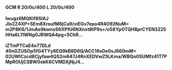 #### GCM R 20/0c/400 L 20/0c/400
**lwugz6MQKlf8SlAJ**<br/>**Jlo2Z4XP+SEm8XroufM8jCa9/xiEGv7epo4R4O92NuM=**<br/>**m2P8K6/1JmAe9kwnsS6XPfU6NXnxt8tP9s+/o58YpOTQH8prCYEN3225HHa6L11WNgGJRWQA4pg+5ChR...**<br/><br/>
**iZTmPTCaE4o77DLd**<br/>**40nGZUSOp5fG4TYy6EQ9kB8D6Q/ACC16sDe0sJ660mM=**<br/>**02UWICzcd8Cjyfaw4QS2m647J4RnXEDVwZ5LKma/WBQo0SUMfz41T7PMpROUjCSBW0skK6CVMDXjNjJ4...**